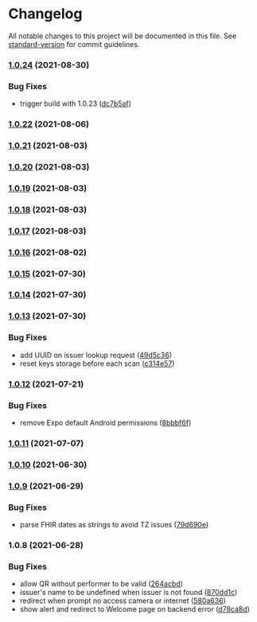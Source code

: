 # Changelog

All notable changes to this project will be documented in this file. See [standard-version](https://github.com/conventional-changelog/standard-version) for commit guidelines.

### [1.0.24](https://gitlab.com/st-experiments/health-card-verifier-mobile/compare/v1.0.23...v1.0.24) (2021-08-30)


### Bug Fixes

* trigger build with 1.0.23 ([dc7b5af](https://gitlab.com/st-experiments/health-card-verifier-mobile/commit/dc7b5af5f847361cc3061720f73a277ba7ec33c5))

### [1.0.22](https://gitlab.com/affinidi/safe-travel/st-experiments/health-card-verifier-mobile/compare/v1.0.15...v1.0.22) (2021-08-06)

### [1.0.21](https://gitlab.com/affinidi/safe-travel/st-experiments/health-card-verifier-mobile/compare/v1.0.20...v1.0.21) (2021-08-03)

### [1.0.20](https://gitlab.com/affinidi/safe-travel/st-experiments/health-card-verifier-mobile/compare/v1.0.19...v1.0.20) (2021-08-03)

### [1.0.19](https://gitlab.com/affinidi/safe-travel/st-experiments/health-card-verifier-mobile/compare/v1.0.18...v1.0.19) (2021-08-03)

### [1.0.18](https://gitlab.com/affinidi/safe-travel/st-experiments/health-card-verifier-mobile/compare/v1.0.17...v1.0.18) (2021-08-03)

### [1.0.17](https://gitlab.com/affinidi/safe-travel/st-experiments/health-card-verifier-mobile/compare/v1.0.16...v1.0.17) (2021-08-03)

### [1.0.16](https://gitlab.com/affinidi/safe-travel/st-experiments/health-card-verifier-mobile/compare/v1.0.15...v1.0.16) (2021-08-02)

### [1.0.15](https://gitlab.com/affinidi/safe-travel/st-experiments/health-card-verifier-mobile/compare/v1.0.14...v1.0.15) (2021-07-30)

### [1.0.14](https://gitlab.com/affinidi/safe-travel/st-experiments/health-card-verifier-mobile/compare/v1.0.13...v1.0.14) (2021-07-30)

### [1.0.13](https://gitlab.com/affinidi/safe-travel/st-experiments/health-card-verifier-mobile/compare/v1.0.12...v1.0.13) (2021-07-30)


### Bug Fixes

* add UUID on issuer lookup request ([49d5c36](https://gitlab.com/affinidi/safe-travel/st-experiments/health-card-verifier-mobile/commit/49d5c36ba658de2e61850482fa2d10ccd8447c3b))
* reset keys storage before each scan ([c314e57](https://gitlab.com/affinidi/safe-travel/st-experiments/health-card-verifier-mobile/commit/c314e5749120c76bc6ab279fa6dc02c2e8b7b547))

### [1.0.12](https://gitlab.com/st-experiments/health-card-verifier-mobile/compare/v1.0.11...v1.0.12) (2021-07-21)


### Bug Fixes

* remove Expo default Android permissions ([8bbbf6f](https://gitlab.com/st-experiments/health-card-verifier-mobile/commit/8bbbf6fc17901cb1de071b4a912b32fa5ba51a71))

### [1.0.11](https://gitlab.com/st-experiments/health-card-verifier-mobile/compare/v1.0.10...v1.0.11) (2021-07-07)

### [1.0.10](https://gitlab.com/st-experiments/health-card-verifier-mobile/compare/v1.0.9...v1.0.10) (2021-06-30)

### [1.0.9](https://gitlab.com/st-experiments/health-card-verifier-mobile/compare/v1.0.8...v1.0.9) (2021-06-29)


### Bug Fixes

* parse FHIR dates as strings to avoid TZ issues ([79d690e](https://gitlab.com/st-experiments/health-card-verifier-mobile/commit/79d690e50c2406937283d85a67a672e199462e19))

### 1.0.8 (2021-06-28)


### Bug Fixes

* allow QR without performer to be valid ([264acbd](https://gitlab.com/st-experiments/health-card-verifier-mobile/commit/264acbd1062300d01bdcfefe44aa3cede480fd7a))
* issuer's name to be undefined when issuer is not found ([870dd1c](https://gitlab.com/st-experiments/health-card-verifier-mobile/commit/870dd1c8118b8e585df7b4f3d6bd7d76e66af921))
* redirect when prompt no access camera or internet ([580a636](https://gitlab.com/st-experiments/health-card-verifier-mobile/commit/580a636100fb9e9b8d088752c7a5de09c78c6f02))
* show alert and redirect to Welcome page on backend error ([d78ca8d](https://gitlab.com/st-experiments/health-card-verifier-mobile/commit/d78ca8d5beef1f39ab7913ea96981b89b0e1d3fb))
